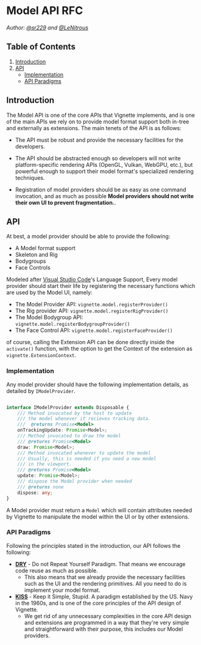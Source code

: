 # Model API RFC

*Author: [@sr229](https//git.io/sr229) and [@LeNitrous](https://github.com/LeNitrous)*

## Table of Contents

1. [Introduction](#Introduction)
2. [API](#API)
      - [Implementation](#Implementation)
      - [API Paradigms](#API-Paradigms)


## Introduction

The Model API is one of the core APIs that Vignette implements, and is one of the main APIs we rely on to provide model format support both in-tree and externally as extensions. The main tenets of the API is as follows:

- The API must be robust and provide the necessary facilities for the developers.
- The API should be abstracted enough so developers will not write platform-specific rendering APIs (OpenGL, Vulkan, WebGPU, etc.), but powerful enough to support their model format's specialized rendering techniques.

- Registration of model providers should be as easy as one command invocation, and as much as possible **Model providers should not write their own UI to prevent fragmentation.**.


## API

At best, a model provider should be able to provide the following:

- A Model format support
- Skeleton and Rig
- Bodygroups
- Face Controls

Modeled after [Visual Studio Code](https://code.visualstudio.com/api/language-extensions/overview)'s Language Support, Every model provider should start their life by registering the necessary functions which are used by the Model UI, namely:

- The Model Provider API: `vignette.model.registerProvider()`
- The Rig provider API: `vignette.model.registerRigProvider()`
- The Model Bodygroup API: `vignette.model.registerBodygroupProvider()`
- The Face Control API: `vignette.model.registerFaceProvider()`

of course, calling the Extension API can be done directly inside the `activate()` function, with the option to get the Context of the extension as `vignette.ExtensionContext`.

### Implementation

Any model provider should have the following implementation details, as detailed by `IModelProvider`.

```typescript

interface IModelProvider extends Disposable {
    /// Method invocated by the host to update
    /// the model whenever it recieves tracking data.
    ///  @returns Promise<Model> 
    onTrackingUpdate: Promise<Model>;
    /// Method invocated to draw the model
    /// @returns Promise<Model>
    draw: Promise<Model>;
    /// Method invocated whenever to update the model
    /// Usually, this is needed if you need a new model
    /// in the viewport.
    /// @returns Promise<Model>
    update: Promise<Model>;
    /// dispose the Model provider when needed
    /// @returns none
    dispose: any;
}

```

A Model provider must return a `Model` which will contain attributes needed by Vignette to manipulate the model within the UI or by other extensions.

### API Paradigms

Following the principles stated in the introduction, our API follows the following:
  - [**DRY**](https://en.wikipedia.org/wiki/Don%27t_repeat_yourself) - Do not Repeat Yourself Paradigm. That means we encourage code reuse as much as possible.
      - This also means that we already provide the necessary facilities such as the UI and the rendering primitives. All you need to do is implement your model format.
   - [**KISS**](https://en.wikipedia.org/wiki/KISS_principle) - Keep it Simple, Stupid. A paradigm established by the US. Navy in the 1960s, and is one of the core principles of the API design of Vignette. 
      - We get rid of any unnecessary complexities in the core API design and extensions are programmed in a way that they're very simple and straightforward with their purpose, this includes our Model providers.